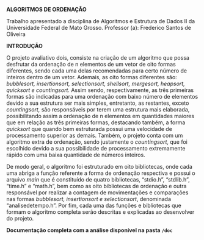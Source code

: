 **ALGORITMOS DE ORDENAÇÃO**


Trabalho apresentado a disciplina de Algoritmos e Estrutura de Dados II da Universidade Federal de Mato Grosso.
Professor (a): Frederico Santos de Oliveira


**INTRODUÇÃO**

O projeto avaliativo dois, consiste na criação de um algoritmo que possa desfrutar da ordenação de n elementos de um vetor de oito formas diferentes, sendo cada uma delas recomendadas para certo número de inteiros dentro de um vetor. Ademais, as oito formas diferentes são: *bubblesort, insertionsort, selectionsort, shellsort, mergesort, heapsort, quicksort e countingsort.* Assim sendo, respectivamente, as três primeiras formas são indicadas para uma ordenação com baixo número de elementos devido a sua estrutura ser mais simples, entretanto, as restantes, exceto *countingsort,* são responsáveis por terem uma estrutura mais elaborada, possibilitando assim a ordenação de n elementos em quantidades maiores que em relação as três primeiras formas, destacando também, a forma *quicksort* que quando bem estruturada possui uma velocidade de processamento superior as demais. Também, o projeto conta com um algoritmo extra de ordenação, sendo justamente o *countingsort*, que foi escolhido devido a sua possibilidade de processamento extremamente rápido com uma baixa quantidade de números inteiros.

De modo geral, o algoritmo foi estruturado em oito bibliotecas, onde cada uma abriga a função referente a forma de ordenação respectiva e possui o arquivo *main* que é constituído de quatro bibliotecas, “stdio.h”, “stdlib.h”, “time.h” e “math.h”, bem como as oito bibliotecas de ordenação e outra responsável por realizar a contagem de movimentações e comparações nas formas *bubblesort, insertionsort e selectionsort*, denominada “analisedetempo.h”. Por fim, cada uma das funções e bibliotecas que formam o algoritmo completa serão descritas e explicadas ao desenvolver do projeto.

**Documentação completa com a análise disponível na pasta `/doc`**
